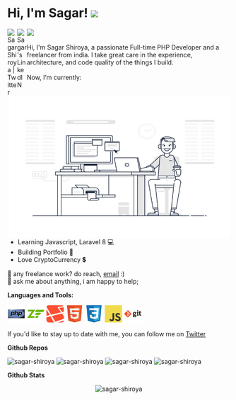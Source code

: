 # Hi, I'm Sagar! <img src="https://raw.githubusercontent.com/MartinHeinz/MartinHeinz/master/wave.gif" width="30px">
<a href="https://twitter.com/OfficialSagar21">
  <img align="left" alt="Sagar Shiroya | Twitter" width="22px" src="https://raw.githubusercontent.com/peterthehan/peterthehan/master/assets/twitter.svg" />
</a>
<a href="https://www.linkedin.com/in/sagar-shiroya/">
  <img align="left" alt="Sagar's LinkedIN" width="22px" src="https://raw.githubusercontent.com/peterthehan/peterthehan/master/assets/linkedin.svg" />
</a>

![](https://visitor-badge.glitch.me/badge?page_id=sagar-shiroya.sagar-shiroya)
<br />

Hi, I'm Sagar Shiroya, a passionate Full-time PHP Developer and a freelancer from india. I take great care in the experience, architecture, and code quality of the things I build.
<img align="right" alt="GIF" src="https://github.com/sagar-shiroya/sagar-shiroya/blob/main/web-developer.jpg?raw=true" width="500" height="320" /><br><br>
Now, I’m currently: <br>
 
  * Learning Javascript, Laravel 8 :computer: 
  * Building Portfolio :construction_worker:
  * Love CryptoCurrency :heavy_dollar_sign:

  
  
💼 any freelance work? do reach, [email](mailto:sagarshiroy95@gmail.com) :) <br>
💬 ask me about anything, i am happy to help;

**Languages and Tools:**  

<img src="https://github.com/devicons/devicon/blob/master/icons/php/php-original.svg" alt="HTML logo" width="40" height="40"> <img src="https://github.com/devicons/devicon/blob/master/icons/zend/zend-plain.svg" alt="HTML logo" width="40" height="40"> <img src="https://github.com/devicons/devicon/blob/master/icons/laravel/laravel-plain.svg" alt="HTML logo" width="40" height="40"> <img src="https://github.com/devicons/devicon/blob/master/icons/html5/html5-original.svg" alt="HTML logo" width="40" height="40"> <img src="https://github.com/devicons/devicon/blob/master/icons/css3/css3-original.svg" alt="HTML logo" width="40" height="40"> <img src="https://github.com/devicons/devicon/blob/master/icons/javascript/javascript-original.svg" alt="HTML logo" width="40" height="40"> <img src="https://github.com/devicons/devicon/blob/master/icons/git/git-original-wordmark.svg" alt="HTML logo" width="40" height="40"> 


If you'd like to stay up to date with me, you can follow me on <a href="https://twitter.com/OfficialSagar21">Twitter</a>

**Github Repos**
<p> 
 <img src="https://github-readme-stats.vercel.app/api/pin/?username=sagar-shiroya&repo=Laravel-Roadmap-Learning-Path&theme=dark" alt="sagar-shiroya" />
 <img src="https://github-readme-stats.vercel.app/api/pin/?username=sagar-shiroya&repo=posty&theme=dark" alt="sagar-shiroya" />
 <img src="https://github-readme-stats.vercel.app/api/pin/?username=sagar-shiroya&repo=seven&theme=dark" alt="sagar-shiroya" />
 <img src="https://github-readme-stats.vercel.app/api/pin/?username=sagar-shiroya&repo=lumen-crud-api&theme=dark" alt="sagar-shiroya" />
</p>

**Github Stats**
<p align="center"> <img src="https://github-readme-stats.vercel.app/api?username=sagar-shiroya&show_icons=true&theme=dark" alt="sagar-shiroya" /></p>

